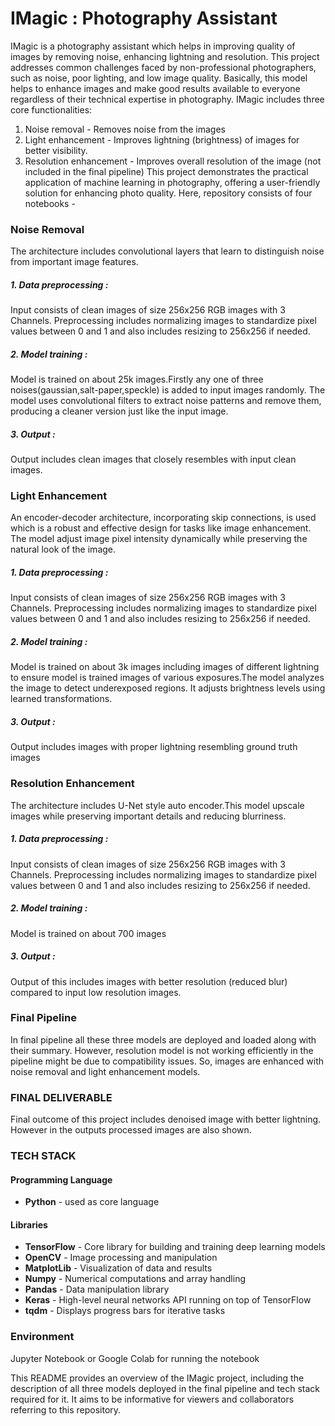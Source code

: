 # IMagic : Photography Assistant
IMagic is a photography assistant which helps in improving quality of images by removing noise, enhancing lightning and resolution. This project addresses common challenges faced by non-professional photographers, such as noise, poor lighting, and low image quality. Basically, this model helps to enhance images and make good results available to everyone regardless of their technical expertise in photography.
IMagic includes three core functionalities:
 1. Noise removal - Removes noise from the images
 2. Light enhancement - Improves lightning (brightness) of images for better visibility.
 3. Resolution enhancement - Improves overall resolution of the image (not included in the final pipeline)
This project demonstrates the practical application of machine learning in photography, offering a user-friendly solution for enhancing photo quality.
Here, repository consists of four notebooks -
### Noise Removal
The architecture includes convolutional layers that learn to distinguish noise from important image features. 
##### 1. Data preprocessing :
Input consists of clean images of size 256x256 RGB images with 3 Channels. Preprocessing includes normalizing images to standardize pixel values between 0 and 1 and also includes resizing to 256x256 if needed.
##### 2. Model training :
Model is trained on about 25k images.Firstly any one of three noises(gaussian,salt-paper,speckle) is added to input images randomly. The model uses convolutional filters to extract noise patterns and remove them, producing a cleaner version just like the input image.
##### 3. Output :
Output includes clean images that closely resembles with input clean images.
### Light Enhancement 
An encoder-decoder architecture, incorporating skip connections, is used which is a robust and effective design for tasks like image enhancement. The model adjust image pixel intensity dynamically while preserving the natural look of the image.
##### 1. Data preprocessing :
Input consists of clean images of size 256x256 RGB images with 3 Channels. Preprocessing includes normalizing images to standardize pixel values between 0 and 1 and also includes resizing to 256x256 if needed.
##### 2. Model training :
Model is trained on about 3k images including images of different lightning to ensure model is trained images of various exposures.The model analyzes the image to detect underexposed regions. It adjusts brightness levels using learned transformations.
##### 3. Output :
Output includes images with proper lightning resembling ground truth images
### Resolution Enhancement
The architecture includes U-Net style auto encoder.This model upscale images while preserving important details and reducing blurriness.
##### 1. Data preprocessing :
Input consists of clean images of size 256x256 RGB images with 3 Channels. Preprocessing includes normalizing images to standardize pixel values between 0 and 1 and also includes resizing to 256x256 if needed.
##### 2. Model training :
Model is trained on about 700 images
##### 3. Output :
Output of this includes images with better resolution (reduced blur) compared to input low resolution images.
### Final Pipeline
In final pipeline all these three models are deployed and loaded along with their summary. However, resolution model is not working efficiently in the pipeline might be due to compatibility issues. So, images are enhanced with noise removal and light enhancement models.
### FINAL DELIVERABLE
Final outcome of this project includes denoised image with better lightning. However in the outputs processed images are also shown.
### TECH STACK
#### Programming Language
- **Python** - used as core language
#### Libraries
- **TensorFlow** - Core library for building and training deep learning models
- **OpenCV** - Image processing and manipulation
- **MatplotLib** - Visualization of data and results
- **Numpy** - Numerical computations and array handling
- **Pandas** - Data manipulation library
- **Keras** - High-level neural networks API running on top of TensorFlow
- **tqdm** - Displays progress bars for iterative tasks
### Environment
Jupyter Notebook or Google Colab for running the notebook

This README provides an overview of the IMagic project, including the description of all three models deployed in the final pipeline and tech stack required for it. It aims to be informative for viewers and collaborators referring to this repository.
  
  
